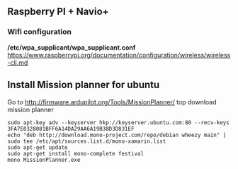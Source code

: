 
## Raspberry PI + Navio+

### Wifi configuration

**/etc/wpa_supplicant/wpa_supplicant.conf**
https://www.raspberrypi.org/documentation/configuration/wireless/wireless-cli.md


## Install Mission planner for ubuntu

Go to http://firmware.ardupilot.org/Tools/MissionPlanner/ top download mission planner
```
sudo apt-key adv --keyserver hkp://keyserver.ubuntu.com:80 --recv-keys 3FA7E0328081BFF6A14DA29AA6A19B38D3D831EF
echo "deb http://download.mono-project.com/repo/debian wheezy main" | sudo tee /etc/apt/sources.list.d/mono-xamarin.list
sudo apt-get update
sudo apt-get install mono-complete festival
mono MissionPlanner.exe
```
